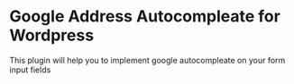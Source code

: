 Google Address Autocompleate for Wordpress
==========================================
This plugin will help you to implement google autocompleate on your form input fields
